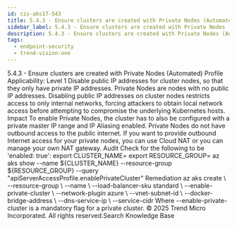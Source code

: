 ```yaml
---
id: cis-aks17-543
title: 5.4.3 - Ensure clusters are created with Private Nodes (Automated)
sidebar_label: 5.4.3 - Ensure clusters are created with Private Nodes (Automated)
description: 5.4.3 - Ensure clusters are created with Private Nodes (Automated)
tags:
  - endpoint-security
  - trend-vision-one
---
```


 5.4.3 - Ensure clusters are created with Private Nodes (Automated) Profile Applicability: Level 1 Disable public IP addresses for cluster nodes, so that they only have private IP addresses. Private Nodes are nodes with no public IP addresses. Disabling public IP addresses on cluster nodes restricts access to only internal networks, forcing attackers to obtain local network access before attempting to compromise the underlying Kubernetes hosts. Impact To enable Private Nodes, the cluster has to also be configured with a private master IP range and IP Aliasing enabled. Private Nodes do not have outbound access to the public internet. If you want to provide outbound Internet access for your private nodes, you can use Cloud NAT or you can manage your own NAT gateway. Audit Check for the following to be 'enabled: true': export CLUSTER_NAME=<your cluster name> export RESOURCE_GROUP=<your resource group name> az aks show --name ${CLUSTER_NAME} --resource-group ${RESOURCE_GROUP} --query "apiServerAccessProfile.enablePrivateCluster" Remediation az aks create \ --resource-group <private-cluster-resource-group> \ --name <private-cluster-name> \ --load-balancer-sku standard \ --enable-private-cluster \ --network-plugin azure \ --vnet-subnet-id <subnet-id> \ --docker-bridge-address \ --dns-service-ip \ --service-cidr Where --enable-private-cluster is a mandatory flag for a private cluster. © 2025 Trend Micro Incorporated. All rights reserved.Search Knowledge Base